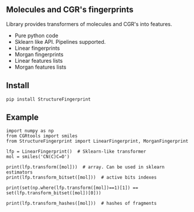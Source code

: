 Molecules and CGR's fingerprints
--------------------------------

Library provides transformers of molecules and CGR's into features.

* Pure python code
* Sklearn like API. Pipelines supported.
* Linear fingerprints
* Morgan fingerprints
* Linear features lists
* Morgan features lists

Install
-------

    pip install StructureFingerprint

Example
-------

    import numpy as np
    from CGRtools import smiles
    from StructureFingerprint import LinearFingerprint, MorganFingerprint

    lfp = LinearFingerprint()  # Sklearn-like transformer
    mol = smiles('CN(C)C=O')

    print(lfp.transform([mol]))  # array. Can be used in sklearn estimators
    print(lfp.transform_bitset([mol]))  # active bits indexes

    print(set(np.where(lfp.transform([mol])==1)[1]) == set(lfp.transform_bitset([mol])[0]))

    print(lfp.transform_hashes([mol]))  # hashes of fragments
